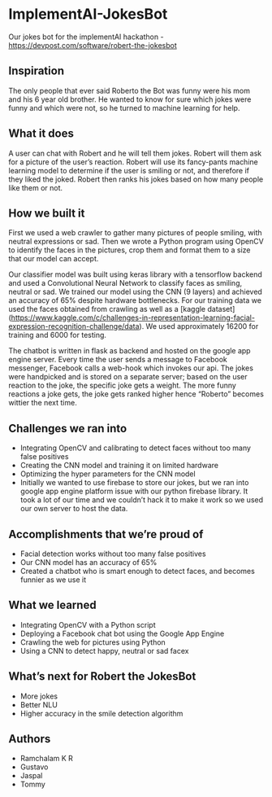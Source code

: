 # ImplementAI-JokesBot
Our jokes bot for the implementAI hackathon - https://devpost.com/software/robert-the-jokesbot

## Inspiration
The only people that ever said Roberto the Bot was funny were his mom and his 6 year old brother. He wanted to know for sure which jokes were funny and which were not, so he turned to machine learning for help.

## What it does
A user can chat with Robert and he will tell them jokes. Robert will them ask for a picture of the user’s reaction. Robert will use its fancy-pants machine learning model to determine if the user is smiling or not, and therefore if they liked the joked. Robert then ranks his jokes based on how many people like them or not.

## How we built it
First we used a web crawler to gather many pictures of people smiling, with neutral expressions or sad. Then we wrote a Python program using OpenCV to identify the faces in the pictures, crop them and format them to a size that our model can accept.

Our classifier model was built using keras library with a tensorflow backend and used a Convolutional Neural Network to classify faces as smiling, neutral or sad. We trained our model using the CNN (9 layers) and achieved an accuracy of 65% despite hardware bottlenecks. For our training data we used the faces obtained from crawling as well as a [kaggle dataset] (https://www.kaggle.com/c/challenges-in-representation-learning-facial-expression-recognition-challenge/data). We used approximately 16200 for training and 6000 for testing.

The chatbot is written in flask as backend and hosted on the google app engine server. Every time the user sends a message to Facebook messenger, Facebook calls a web-hook which invokes our api. The jokes were handpicked and is stored on a separate server; based on the user reaction to the joke, the specific joke gets a weight. The more funny reactions a joke gets, the joke gets ranked higher hence “Roberto” becomes wittier the next time.

## Challenges we ran into
* Integrating OpenCV and calibrating to detect faces without too many false positives
* Creating the CNN model and training it on limited hardware
* Optimizing the hyper parameters for the CNN model
* Initially we wanted to use firebase to store our jokes, but we ran into google app engine platform issue with our python firebase library. It took a lot of our time and we couldn’t hack it to make it work so we used our own server to host the data.

## Accomplishments that we’re proud of
* Facial detection works without too many false positives
* Our CNN model has an accuracy of 65%
* Created a chatbot who is smart enough to detect faces, and becomes funnier as we use it

## What we learned
* Integrating OpenCV with a Python script
* Deploying a Facebook chat bot using the Google App Engine
* Crawling the web for pictures using Python
* Using a CNN to detect happy, neutral or sad facex

## What’s next for Robert the JokesBot
* More jokes
* Better NLU
* Higher accuracy in the smile detection algorithm

## Authors
* Ramchalam K R
* Gustavo
* Jaspal
* Tommy
